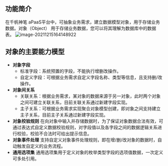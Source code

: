 ## 功能简介

在千帆神笔 aPaaS平台中，可抽象业务需求，建立数据模型对象，用于存储业务数据。对象（Object） 用于存储业务数据，您可以将其理解为数据库中的数据表。
![image-20211215164148922](https://qcloudimg.tencent-cloud.cn/raw/4b60c4c8f5322edee77fde21a0039d11.png)

## 对象的主要能力模型

- **对象字段**
  - 标准字段：系统预置的字段，不能执行增删改操作。
  - 自定义字段：可根据业务需求自定义字段名称、类型等信息，且支持删/改操作。
- **对象间关系**
  - 关联关系：根据业务需求，某对象的数据来源于另一对象，此时两个对象之间可建立关联关系，目前关联关系通过新建字段实现。
  - 主子关系：可根据业务需求实现聚合对象模型创建，即对象之间支持建立主子关系，目前主子关系通过新建字段实现。
- **对象校验规则**
  在向对象中输入并存储数据时，为了保证对象数据合法有效，可通过表达式自定义数据校验规则，对字段值以及各字段之间的数据逻辑关系进行校验，校验不合法时可给出提示信息。
- **对象事件处理**
  支持自定义对象事件处理规则，即在增/删/改对象的数据时，自动触发自定义的业务流程。
- **通用选项集**
  通用选项集用于定义对象的枚举类型字段的选项值数据，一次定义可多处引用。